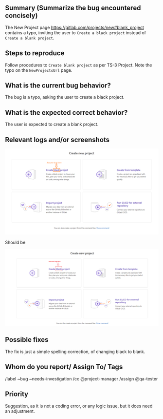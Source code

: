 
## Summary (Summarize the bug encountered concisely)
The New Project page https://gitlab.com/projects/new#blank_project contains a typo, inviting the user to `Create a black project` instead of `Create a blank project`.

## Steps to reproduce     
Follow procedures to `Create blank project` as per TS-3 Project.
Note the typo on the `NewProjectsUrl` page.

## What is the current bug behavior?
The bug is a typo, asking the user to create a black project.

## What is the expected correct behavior?
The user is expected to create a blank project.
     
## Relevant logs and/or screenshots
![Create black project](../Image/Bug_Project_create_blank.png)

Should be

![Create blank project](../Image/Bug_Screenshot.png)

## Possible fixes
The fix is just a simple spelling correction, of changing black to blank.

## Whom do you report/ Assign To/ Tags
/label ~bug ~needs-investigation /cc @project-manager /assign @qa-tester


## Priority
Suggestion, as it is not a coding error, or any logic issue, but it does need an adjustment.


      
